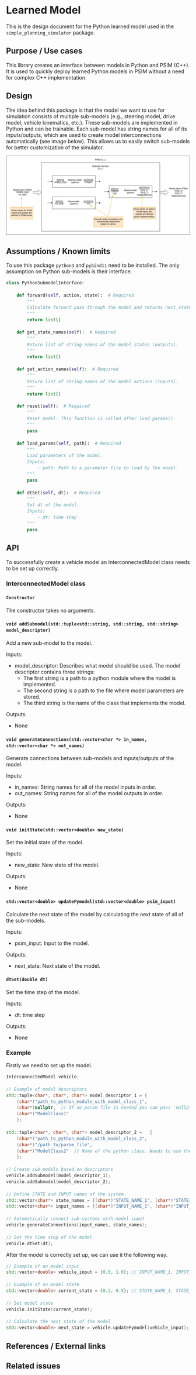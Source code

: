 # Learned Model

This is the design document for the Python learned model used in the `simple_planning_simulator` package.

## Purpose / Use cases

<!-- Required -->
<!-- Things to consider:
    - Why did we implement this feature? -->

This library creates an interface between models in Python and PSIM (C++). It is used to quickly deploy learned Python models in PSIM without a need for complex C++ implementation.

## Design

<!-- Required -->
<!-- Things to consider:
    - How does it work? -->

The idea behind this package is that the model we want to use for simulation consists of multiple sub-models (e.g., steering model, drive model, vehicle kinematics, etc.). These sub-models are implemented in Python and can be trainable. Each sub-model has string names for all of its inputs/outputs, which are used to create model interconnections automatically (see image below). This allows us to easily switch sub-models for better customization of the simulator.

![pymodel_interface](./image/python_model_interface.png "PyModel interface")

## Assumptions / Known limits

<!-- Required -->

To use this package `python3` and `pybind11` need to be installed. The only assumption on Python sub-models is their interface.

```python
class PythonSubmodelInterface:

    def forward(self, action, state):  # Required
        """
        Calculate forward pass through the model and returns next_state.
        """
        return list()
    
    def get_state_names(self):  # Required
        """
        Return list of string names of the model states (outputs).
        """
        return list()

    def get_action_names(self):  # Required
        """
        Return list of string names of the model actions (inputs).
        """
        return list()

    def reset(self):  # Required
        """
        Reset model. This function is called after load_params().
        """
        pass

    def load_params(self, path):  # Required
        """
        Load parameters of the model. 
        Inputs:
            - path: Path to a parameter file to load by the model.
        """
        pass

    def dtSet(self, dt):  # Required
        """
        Set dt of the model.
        Inputs:
            - dt: time step
        """
        pass
```

## API

<!-- Required -->
<!-- Things to consider:
    - How do you use the package / API? -->

To successfully create a vehicle model an InterconnectedModel class needs to be set up correctly. 

### InterconnectedModel class

#### ```Constructor```
The constructor takes no arguments.

#### ```void addSubmodel(std::tuple<std::string, std::string, std::string> model_descriptor)```
Add a new sub-model to the model.

Inputs:
* model_descriptor: Describes what model should be used. The model descriptor contains three strings:
    * The first string is a path to a python module where the model is implemented.
    * The second string is a path to the file where model parameters are stored.
    * The third string is the name of the class that implements the model.

Outputs:
* None 

#### ```void generateConnections(std::vector<char *> in_names, std::vector<char *> out_names)```
Generate connections between sub-models and inputs/outputs of the model.

Inputs:
* in_names: String names for all of the model inputs in order.
* out_names: String names for all of the model outputs in order.

Outputs:
* None 

#### ```void initState(std::vector<double> new_state)```
Set the initial state of the model.

Inputs:
* new_state: New state of the model.

Outputs:
* None 

#### ```std::vector<double> updatePymodel(std::vector<double> psim_input)```
Calculate the next state of the model by calculating the next state of all of the sub-models.

Inputs:
* psim_input: Input to the model.

Outputs:
* next_state: Next state of the model.

#### ```dtSet(double dt)```
Set the time step of the model. 

Inputs:
* dt: time step

Outputs:
* None 

### Example
Firstly we need to set up the model.
```C++
InterconnectedModel vehicle;

// Example of model descriptors
std::tuple<char*, char*, char*> model_descriptor_1 = {
    (char*)"path_to_python_module_with_model_class_1",
    (char*)nullptr,  // If no param file is needed you can pass 'nullptr' 
    (char*)"ModelClass1"
    };

std::tuple<char*, char*, char*> model_descriptor_2 =   {
    (char*)"path_to_python_module_with_model_class_2",
    (char*)"/path_to/param_file",
    (char*)"ModelClass2"  // Name of the python class. Needs to use the interface from 'Assumptions'
    };

// Create sub-models based on descriptors
vehicle.addSubmodel(model_descriptor_1);
vehicle.addSubmodel(model_descriptor_2);

// Define STATE and INPUT names of the system
std::vector<char*> state_names = {(char*)"STATE_NAME_1", (char*)"STATE_NAME_2"};
std::vector<char*> input_names = {(char*)"INPUT_NAME_1", (char*)"INPUT_NAME_2"};

// Automatically connect sub-systems with model input 
vehicle.generateConnections(input_names, state_names);

// Set the time step of the model
vehicle.dtSet(dt);
```

After the model is correctly set up, we can use it the following way. 

```C++
// Example of an model input
std::vector<double> vehicle_input = {0.0, 1.0}; // INPUT_NAME_1, INPUT_NAME_2

// Example of an model state
std::vector<double> current_state = {0.2, 0.5}; // STATE_NAME_1, STATE_NAME_2

// Set model state 
vehicle.initState(current_state);

// Calculate the next state of the model
std::vector<double> next_state = vehicle.updatePymodel(vehicle_input);
```

## References / External links

<!-- Optional -->

## Related issues

<!-- Required -->
